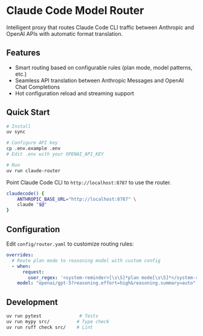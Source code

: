 # Claude Code Model Router

Intelligent proxy that routes Claude Code CLI traffic between Anthropic and OpenAI APIs with automatic format translation.

## Features

- Smart routing based on configurable rules (plan mode, model patterns, etc.)
- Seamless API translation between Anthropic Messages and OpenAI Chat Completions
- Hot configuration reload and streaming support

## Quick Start

```bash
# Install
uv sync

# Configure API key
cp .env.example .env
# Edit .env with your OPENAI_API_KEY

# Run
uv run claude-router
```

Point Claude Code CLI to `http://localhost:8787` to use the router.

```bash
claudecode() {
    ANTHROPIC_BASE_URL="http://localhost:8787" \
    claude "$@"
}
```

## Configuration

Edit `config/router.yaml` to customize routing rules:

```yaml
overrides:
  # Route plan mode to reasoning model with custom config
  - when:
      request:
        user_regex: '<system-reminder>[\s\S]*plan mode[\s\S]*</system-reminder>'
    model: "openai/gpt-5?reasoning.effort=high&reasoning.summary=auto"
```

## Development

```bash
uv run pytest              # Tests
uv run mypy src/          # Type check  
uv run ruff check src/    # Lint
```
